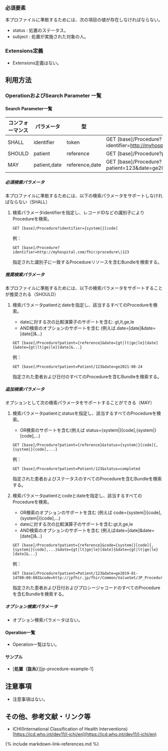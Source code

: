 ### 必須要素 
本プロファイルに準拠するためには、次の項目の値が存在しなければならない。

- status : 処置のステータス。
- subject : 処置が実施された対象の人。

### Extensions定義

- Extensions定義はない。

## 利用方法

### OperationおよびSearch Parameter 一覧

#### Search Parameter一覧

| コンフォーマンス    | パラメータ     | 型      | 例                                                           |
| ---------------- | ------------- | ------ | ------------------------------------------------------------ |
| SHALL            | identifier    | token          | GET [base]/Procedure?identifier=http://myhospital.com/fhir/procedure\|123 |
| SHOULD           | patient       | reference      | GET [base]/Procedure?patient=123 |
| MAY              | patient,date  | reference,date | GET [base]/Procedure?patient=123&date=ge2021-08-24 |

##### 必須検索パラメータ

本プロファイルに準拠するためには、以下の検索パラメータをサポートしなければならない（SHALL）

1. 検索パラメータidentifierを指定し、レコードIDなどの識別子によりProcedureを検索。

   ```
   GET [base]/Procedure?identifier={system|}[code]
   ```
   例：
   ```
   GET [base]/Procedure?identifier=http://myhospital.com/fhir/procedure\|123
   ```
   
   指定された識別子に一致するProcedureリソースを含むBundleを検索する。

##### 推奨検索パラメータ

本プロファイルに準拠するためには、以下の検索パラメータをサポートすることが推奨される（SHOULD）

1. 検索パラメータpatientとdateを指定し、該当するすべてのProcedureを検索。

      * dateに対する次の比較演算子のサポートを含む: gt,lt,ge,le
      * AND検索のオプションのサポートを含む (例えば.date=[date]&date=[date]]&...)
      
      ```
      GET [base]/Procedure?patient={reference}&date={gt|lt|ge|le}[date]{&date={gt|lt|ge|le}[date]&...}
      ```
      例：
      ```
      GET [base]/Procedure?patient=Patient/123&date=ge2021-08-24
      ```

      指定された患者および日付のすべてのProcedureを含むBundleを検索する。

##### 追加検索パラメータ

オプションとして次の検索パラメータをサポートすることができる（MAY）

1. 検索パラメータpatientとstatusを指定し、該当するすべてのProcedureを検索。

      * OR検索のサポートを含む(例えば status={system\|}[code],{system\|}[code],...)

      ```
      GET [base]/Procedure?patient={reference}&status={system|}[code]{,{system|}[code],...}
      ```
      例：
      ```
      GET [base]/Procedure?patient=Patient/123&status=completed
      ```
   
      指定された患者およびステータスのすべてのProcedureを含むBundleを検索する。

2. 検索パラメータpatientとcodeとdateを指定し、該当するすべてのProcedureを検索。

      * OR検索のオプションのサポートを含む (例えば code={system\|}[code],{system\|}[code],...)
      * dateに対する次の比較演算子のサポートを含む:gt,lt,ge,le
      * AND検索のオプションのサポートを含む (例えばdate=[date]&date=[date]]&...)

      ```
      GET [base]/Procedure?patient={reference}&code={system|}[code]{,{system|}[code],...}&date={gt|lt|ge|le}[date]{&date={gt|lt|ge|le}[date]&...}
      ```
      例：
      ```
      GET [base]/Procedure?patient=Patient/123&date=ge2019-01-14T00:00:00Z&code=http://jpfhir.jp/fhir/Common/ValueSet/JP_ProcedureCodesMedical_VS|140000610
      ```
   
      指定された患者および日付およびプロシージャコードのすべてのProcedureを含むBundleを検索する。

##### オプション検索パラメータ 

- オプション検索パラメータはない。

#### Operation一覧

- Operation一覧はない。

#### サンプル

* [**処置（抜糸）**][jp-procedure-example-1]

## 注意事項

- 注意事項はない。

## その他、参考文献・リンク等

- ICHI(International Classification of Health Interventions) [https://icd.who.int/dev11/l-ichi/en](https://icd.who.int/dev11/l-ichi/en)

{% include markdown-link-references.md %}